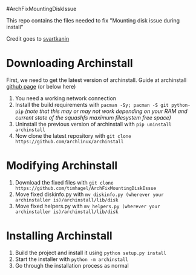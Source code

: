 #ArchFixMountingDiskIssue

This repo contains the files needed to fix "Mounting disk issue during install"

Credit goes to [svartkanin](https://github.com/svartkanin)

<h1>Downloading Archinstall</h1>

First, we need to get the latest version of archinstall. Guide at archinstall [github page](https://github.com/archlinux/archinstall) (or below here)

1. You need a working network connection
2. Install the build requirements with `pacman -Sy; pacman -S git python-pip`
   *(note that this may or may not work depending on your RAM and current state of the squashfs maximum filesystem free space)*
3. Uninstall the previous version of archinstall with `pip uninstall archinstall`
4. Now clone the latest repository with `git clone https://github.com/archlinux/archinstall`

<h1>Modifying Archinstall</h1>

1. Download the fixed files with `git clone https://github.com/timhagel/ArchFixMountingDiskIssue`
2. Move fixed diskinfo.py with `mv diskinfo.py (wherever your archinstaller is)/archinstall/lib/disk`
3. Move fixed helpers.py with `mv helpers.py (wherever your archinstaller is)/archinstall/lib/disk`

<h1>Installing Archinstall</h1>

1. Build the project and install it using `python setup.py install`
2. Start the installer with `python -m archinstall`
3. Go through the installation process as normal
